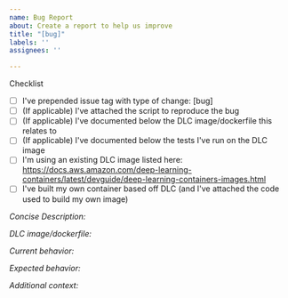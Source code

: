 ```yaml
---
name: Bug Report
about: Create a report to help us improve
title: "[bug]"
labels: ''
assignees: ''

---
```


Checklist
- [ ] I've prepended issue tag with type of change: [bug]
- [ ] (If applicable) I've attached the script to reproduce the bug
- [ ] (If applicable) I've documented below the DLC image/dockerfile this relates to
- [ ] (If applicable) I've documented below the tests I've run on the DLC image
- [ ] I'm using an existing DLC image listed here: https://docs.aws.amazon.com/deep-learning-containers/latest/devguide/deep-learning-containers-images.html
- [ ] I've built my own container based off DLC (and I've attached the code used to build my own image)

*Concise Description:*

*DLC image/dockerfile:*

*Current behavior:*

*Expected behavior:*

*Additional context:*
